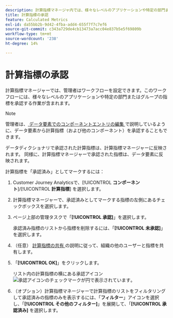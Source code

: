 ```yaml
---
description: 計算指標マネージャ内では、様々なレベルのアプリケーションや特定の部門またはグループに対応した指標の承認を含むワークフローを設定できます。
title: 計算指標の承認
feature: Calculated Metrics
exl-id: da55bb2b-9d42-4fba-add4-655f7f7c7ef6
source-git-commit: c343a729de4cb13473a7acc04e837b5e5f69809b
workflow-type: tm+mt
source-wordcount: '238'
ht-degree: 14%

---
```


# 計算指標の承認

計算指標マネージャーでは、管理者はワークフローを設定できます。このワークフローには、様々なレベルのアプリケーションや特定の部門またはグループの指標を承認する作業が含まれます。

>[!NOTE]
>
>管理者は、[ データ要素でのコンポーネントエントリの編集 ](/help/components/data-dictionary/edit-entries-data-dictionary.md) で説明しているように、データ要素から計算指標（および他のコンポーネント）を承認することもできます。
>
>データディクショナリで承認された計算指標は、計算指標マネージャーに反映されます。 同様に、計算指標マネージャーで承認された指標は、データ要素に反映されます。

計算指標を「承認済み」としてマークするには：

1. Customer Journey Analyticsで、[!UICONTROL **コンポーネント**]/[!UICONTROL **計算指標**] を選択します。

1. 計算指標マネージャーで、承認済みとしてマークする指標の左側にあるチェックボックスを選択します。

1. ページ上部の管理タスクで「**[!UICONTROL 承認]**」を選択します。

   承認済み指標のリストから指標を削除するには、「**[!UICONTROL 未承認]**」を選択します。

1. （任意） [ 計算指標の共有 ](/help/components/calc-metrics/cm-workflow/cm-sharing.md) の説明に従って、組織の他のユーザーと指標を共有します。

1. 「**[!UICONTROL OK]**」をクリックします。

   リスト内の計算指標の横にある承認アイコン ![ 承認アイコンのチェックマークが円で表示されています ](https://spectrum.adobe.com/static/icons/workflow_18/Smock_CheckmarkCircle_18_N.svg)。

1. （オプション）計算指標マネージャーで計算指標のリストをフィルタリングして承認済みの指標のみを表示するには、「**フィルター**」アイコンを選択し、「**[!UICONTROL その他のフィルター]**」を展開して、「**[!UICONTROL 承認済み]** を選択します。
